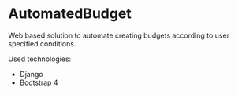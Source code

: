 # AutomatedBudget

Web based solution to automate creating budgets according to user specified conditions.

Used technologies:
  * Django
  * Bootstrap 4
